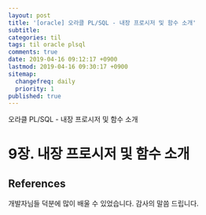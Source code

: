 ```yaml
---
layout: post
title: '[oracle] 오라클 PL/SQL - 내장 프로시저 및 함수 소개'
subtitle: 
categories: til
tags: til oracle plsql
comments: true
date: 2019-04-16 09:12:17 +0900
lastmod: 2019-04-16 09:30:17 +0900
sitemap:
  changefreq: daily
  priority: 1
published: true
---
```


오라클 PL/SQL - 내장 프로시저 및 함수 소개<br />

# 9장. 내장 프로시저 및 함수 소개
>

## 


## References
개발자님들 덕분에 많이 배울 수 있었습니다. 감사의 말씀 드립니다.<br/>